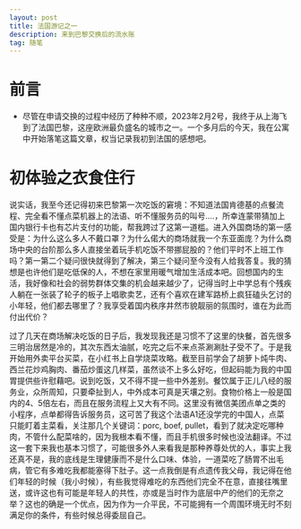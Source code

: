 ```yaml
---
layout: post
title: 法国游记之一
description: 来到巴黎交换后的流水账
tag: 随笔
---
```

# 前言
* 尽管在申请交换的过程中经历了种种不顺，2023年2月2号，我终于从上海飞到了法国巴黎，这座欧洲最负盛名的城市之一。一个多月后的今天，我在公寓中开始落笔这篇文章，权当记录我初到法国的感想吧。

# 初体验之衣食住行
说实话，我至今还记得初来巴黎第一次吃饭的窘境：不知道法国肯德基的点餐流程、完全看不懂点菜机器上的法语、听不懂服务员的叫号....，所幸连蒙带猜加上国内银行卡也有芯片支付的功能，帮我跨过了这第一道槛。进入外国商场的第一感受是：为什么这么多人不戴口罩？为什么偌大的商场就我一个东亚面庞？为什么商场中央的台阶那么多人直接坐着玩手机吃饭不带挪屁股的？他们平时不上班工作吗？第一第二个疑问很快就得到了解决，第三个疑问至今没有人给我答复。我的猜想是也许他们是吃低保的人，不想在家里用暖气增加生活成本吧。回想国内的生活，我好像和社会的弱势群体交集的机会越来越少了，记得当时上中学总有个残疾人躺在一张装了轮子的板子上唱歌卖艺，还有个喜欢在建军路桥上疯狂磕头乞讨的小年轻，他们都去哪里了？我享受着国内秩序井然市貌靓丽的氛围时，谁在为此而付出代价？

过了几天在商场解决吃饭的日子后，我发现我还是习惯不了这里的快餐，首先很多三明治居然是冷的，其次东西太油腻，吃完之后不来点茶涮涮肚子受不了。于是我开始用外卖平台买菜，在小红书上自学烧菜攻略。截至目前学会了胡萝卜炖牛肉、西兰花炒鸡胸肉、番茄炒蛋这几样菜，虽然谈不上多么好吃，但起码能为我的中国胃提供些许慰藉吧。说到吃饭，又不得不提一些中外差别。餐饮属于正儿八经的服务业，众所周知，只要牵扯到人，中外成本可真是天壤之别。食物价格上一般是国内的4、5倍左右，而且在服务流程上又大有不同。这里没有微信美团点单之类的小程序，点单都得告诉服务员，这可苦了我这个法语A1还没学完的中国人，点菜只能盯着主菜看，关注那几个关键词：porc, boef, pullet，看到了就决定吃哪种肉，不管什么配菜啥的，因为我根本看不懂，而且手机很多时候也没法翻译。不过这一套下来我也基本习惯了，可能很多外人来看我是那种养尊处优的人，事实上我还真不是，我的底线是生理健康而不是什么口味、体验，一道菜吃了肠胃不出毛病，管它有多难吃我都能塞得下肚子。这一点我倒是有点遗传我父母，我记得在他们年轻的时候（我小时候），有些我觉得难吃的东西他们完全不在意，直接往嘴里送，或许这也有可能是年轻人的共性，亦或是当时作为底层中产的他们的无奈之举？这也的确是一个优点，因为作为一介平民，不可能拥有一个周围环境无时不刻满足你的条件，有些时候总得委屈自己。